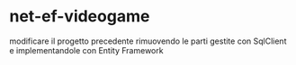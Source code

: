# net-ef-videogame

modificare il progetto precedente rimuovendo le parti gestite con SqlClient e implementandole con Entity Framework
